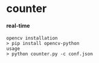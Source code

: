 # counter
#### real-time 
```
opencv installation 
> pip install opencv-python
usage 
> python counter.py -c conf.json
```